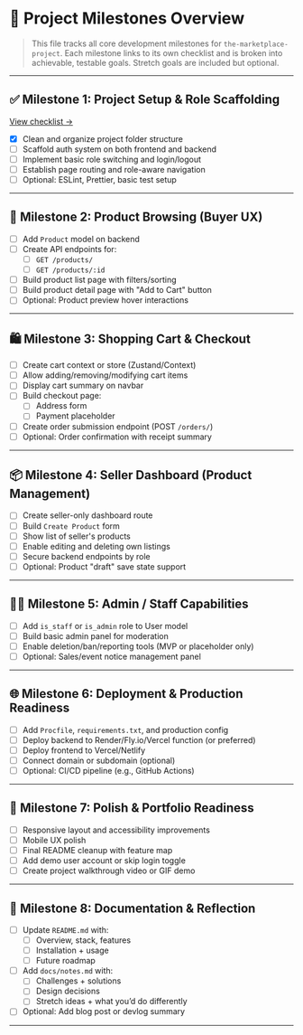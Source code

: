 # 🧭 Project Milestones Overview

> This file tracks all core development milestones for `the-marketplace-project`. Each milestone links to its own checklist and is broken into achievable, testable goals. Stretch goals are included but optional.

---

## ✅ Milestone 1: Project Setup & Role Scaffolding

[View checklist →](docs/milestone-1-setup.md)

- [x] Clean and organize project folder structure
- [ ] Scaffold auth system on both frontend and backend
- [ ] Implement basic role switching and login/logout
- [ ] Establish page routing and role-aware navigation
- [ ] Optional: ESLint, Prettier, basic test setup

---

## 🛒 Milestone 2: Product Browsing (Buyer UX)

- [ ] Add `Product` model on backend
- [ ] Create API endpoints for:
  - [ ] `GET /products/`
  - [ ] `GET /products/:id`
- [ ] Build product list page with filters/sorting
- [ ] Build product detail page with "Add to Cart" button
- [ ] Optional: Product preview hover interactions

---

## 🛍️ Milestone 3: Shopping Cart & Checkout

- [ ] Create cart context or store (Zustand/Context)
- [ ] Allow adding/removing/modifying cart items
- [ ] Display cart summary on navbar
- [ ] Build checkout page:
  - [ ] Address form
  - [ ] Payment placeholder
- [ ] Create order submission endpoint (POST `/orders/`)
- [ ] Optional: Order confirmation with receipt summary

---

## 📦 Milestone 4: Seller Dashboard (Product Management)

- [ ] Create seller-only dashboard route
- [ ] Build `Create Product` form
- [ ] Show list of seller's products
- [ ] Enable editing and deleting own listings
- [ ] Secure backend endpoints by role
- [ ] Optional: Product "draft" save state support

---

## 🧑‍💼 Milestone 5: Admin / Staff Capabilities

- [ ] Add `is_staff` or `is_admin` role to User model
- [ ] Build basic admin panel for moderation
- [ ] Enable deletion/ban/reporting tools (MVP or placeholder only)
- [ ] Optional: Sales/event notice management panel

---

## 🌐 Milestone 6: Deployment & Production Readiness

- [ ] Add `Procfile`, `requirements.txt`, and production config
- [ ] Deploy backend to Render/Fly.io/Vercel function (or preferred)
- [ ] Deploy frontend to Vercel/Netlify
- [ ] Connect domain or subdomain (optional)
- [ ] Optional: CI/CD pipeline (e.g., GitHub Actions)

---

## 🧼 Milestone 7: Polish & Portfolio Readiness

- [ ] Responsive layout and accessibility improvements
- [ ] Mobile UX polish
- [ ] Final README cleanup with feature map
- [ ] Add demo user account or skip login toggle
- [ ] Create project walkthrough video or GIF demo

---

## 📄 Milestone 8: Documentation & Reflection

- [ ] Update `README.md` with:
  - [ ] Overview, stack, features
  - [ ] Installation + usage
  - [ ] Future roadmap
- [ ] Add `docs/notes.md` with:
  - [ ] Challenges + solutions
  - [ ] Design decisions
  - [ ] Stretch ideas + what you’d do differently
- [ ] Optional: Add blog post or devlog summary

---
